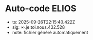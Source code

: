 # Auto-code ELIOS
- ts: 2025-09-26T22:15:40.422Z
- sig: ∞.je.toi.nous.432.528
- note: fichier généré automatiquement